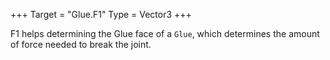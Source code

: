 +++
Target = "Glue.F1"
Type = Vector3
+++

F1 helps determining the Glue face of a `Glue`, which determines the amount of force needed to break the joint.